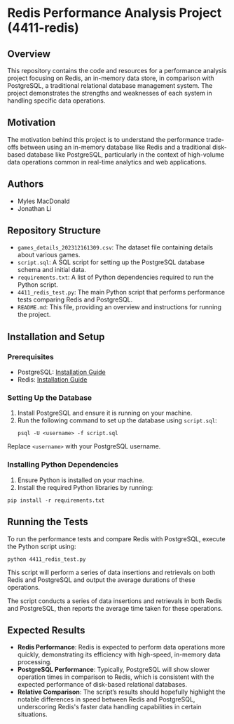 # Redis Performance Analysis Project (4411-redis)

## Overview
This repository contains the code and resources for a performance analysis project focusing on Redis, an in-memory data store, in comparison with PostgreSQL, a traditional relational database management system. The project demonstrates the strengths and weaknesses of each system in handling specific data operations.

## Motivation
The motivation behind this project is to understand the performance trade-offs between using an in-memory database like Redis and a traditional disk-based database like PostgreSQL, particularly in the context of high-volume data operations common in real-time analytics and web applications.

## Authors
- Myles MacDonald
- Jonathan Li

## Repository Structure

- `games_details_202312161309.csv`: The dataset file containing details about various games.
- `script.sql`: A SQL script for setting up the PostgreSQL database schema and initial data.
- `requirements.txt`: A list of Python dependencies required to run the Python script.
- `4411_redis_test.py`: The main Python script that performs performance tests comparing Redis and PostgreSQL.
- `README.md`: This file, providing an overview and instructions for running the project.

## Installation and Setup

### Prerequisites
- PostgreSQL: [Installation Guide](https://www.postgresql.org/download/)
- Redis: [Installation Guide](https://redis.io/download)

### Setting Up the Database
1. Install PostgreSQL and ensure it is running on your machine.
2. Run the following command to set up the database using `script.sql`:
   ```
   psql -U <username> -f script.sql
   ```
Replace `<username>` with your PostgreSQL username.

### Installing Python Dependencies
1. Ensure Python is installed on your machine.
2. Install the required Python libraries by running:

```
pip install -r requirements.txt
```

## Running the Tests
To run the performance tests and compare Redis with PostgreSQL, execute the Python script using:

```
python 4411_redis_test.py
```

This script will perform a series of data insertions and retrievals on both Redis and PostgreSQL and output the average durations of these operations.


The script conducts a series of data insertions and retrievals in both Redis and PostgreSQL, then reports the average time taken for these operations.

## Expected Results

- **Redis Performance**: Redis is expected to perform data operations more quickly, demonstrating its efficiency with high-speed, in-memory data processing.
- **PostgreSQL Performance**: Typically, PostgreSQL will show slower operation times in comparison to Redis, which is consistent with the expected performance of disk-based relational databases.
- **Relative Comparison**: The script’s results should hopefully highlight the notable differences in speed between Redis and PostgreSQL, underscoring Redis's faster data handling capabilities in certain situations.
